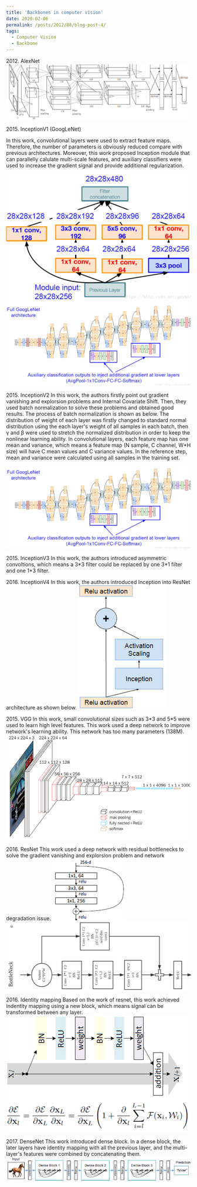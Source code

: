 ```yaml
---
title: 'Backbones in computer vision'
date: 2020-02-06
permalink: /posts/2012/08/blog-post-4/
tags:
  - Computer Vision
  - Backbone
---
```


2012\. AlexNet
![AlexNet architecture](https://raw.githubusercontent.com/Robert-BoMiao/Robert-BoMiao.github.io/master/images/blog_images/alexnet.png)

2015\. InceptionV1 (GoogLeNet)

In this work, convolutional layers were used to extract feature maps. Therefore, the number of parameters is obviously reduced compare with previous architectures. Moreover, this work proposed Inception module that can parallelly calulate multi-scale features, and auxiliary classifiers were used to increase the gradient signal and provide additional regularization.

![InceptionV1 block](https://raw.githubusercontent.com/Robert-BoMiao/Robert-BoMiao.github.io/master/images/blog_images/inceptionv12.png)
![InceptionV1 Architecture](https://raw.githubusercontent.com/Robert-BoMiao/Robert-BoMiao.github.io/master/images/blog_images/inceptionv11.png)

2015\. InceptionV2
In this work, the authors firstly point out gradient vanishing and explorsion problems and Internal Covariate Shift. Then, they used batch normalization to solve these problems and obtained good results.
The process of batch normalization is shown as below. The distribution of weight of each layer was firstly changed to standard normal distribution using the each layer's weight of all samples in each batch, then γ and β were used to stretch the normalized distribution in order to keep the nonlinear learning ability. In convolutional layers, each feature map has one mean and variance, which means a feature map (N sample, C channel, W\*H size) will have C mean values and C variance values.
In the reference step, mean and variance were calculated using all samples in the training set.

![InceptionV2 Architecture](https://raw.githubusercontent.com/Robert-BoMiao/Robert-BoMiao.github.io/master/images/blog_images/inceptionv11.png)

2015\. InceptionV3
In this work, the authors introduced asymmetric convoltions, which means a 3\*3 filter could be replaced by one 3\*1 filter and one 1\*3 filter.

2016\. InceptionV4
In this work, the authors introduced Inception into ResNet architecture as shown below.
![InceptionV4 Architecture](https://raw.githubusercontent.com/Robert-BoMiao/Robert-BoMiao.github.io/master/images/blog_images/inceptionv4.png)

2015\. VGG
In this work, small convolutional sizes such as 3\*3 and 5\*5 were used to learn high level features. This work used a deep network to improve network's learning ability.
This network has too many parameters (138M).
![VGG16 Architecture](https://raw.githubusercontent.com/Robert-BoMiao/Robert-BoMiao.github.io/master/images/blog_images/vgg.png)

2016\. ResNet
This work used a deep network with residual bottlenecks to solve the gradient vanishing and explorsion problem and network degradation issue.
![ResNet Block](https://raw.githubusercontent.com/Robert-BoMiao/Robert-BoMiao.github.io/master/images/blog_images/resnet2.png)
![ResNet Block at Pooling](https://raw.githubusercontent.com/Robert-BoMiao/Robert-BoMiao.github.io/master/images/blog_images/resnet1.png)

2016\. Identity mapping
Based on the work of resnet, this work achieved indentity mapping using a new block, which means signal can be transformed between any layer.
![ResNet with identity mapping](https://raw.githubusercontent.com/Robert-BoMiao/Robert-BoMiao.github.io/master/images/blog_images/identitymapping1.png)
![Differentiation of identity mapping](https://raw.githubusercontent.com/Robert-BoMiao/Robert-BoMiao.github.io/master/images/blog_images/identitymapping2.png)

2017\. DenseNet
This work introduced dense block. In a dense block, the later layers have identity mapping with all the previous layer, and the multi-layer's features were combined by concatenating them.
![DenseNet architecture](https://raw.githubusercontent.com/Robert-BoMiao/Robert-BoMiao.github.io/master/images/blog_images/densenet.png)










